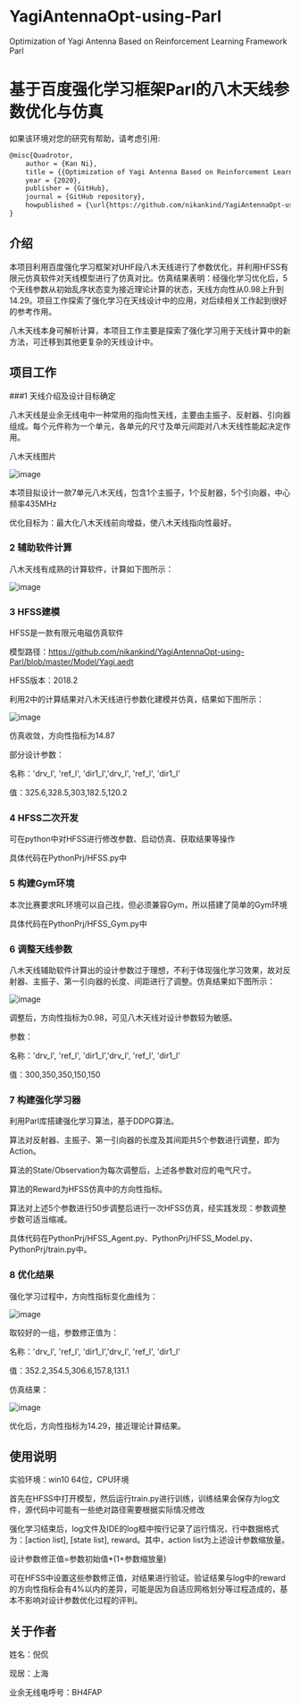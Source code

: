 # YagiAntennaOpt-using-Parl
Optimization of Yagi Antenna Based on Reinforcement Learning Framework Parl

# 基于百度强化学习框架Parl的八木天线参数优化与仿真

如果该环境对您的研究有帮助，请考虑引用:

```txt
@misc{Quadrotor,
    author = {Kan Ni},
    title = {{Optimization of Yagi Antenna Based on Reinforcement Learning Framework Parl}},
    year = {2020},
    publisher = {GitHub},
    journal = {GitHub repository},
    howpublished = {\url{https://github.com/nikankind/YagiAntennaOpt-using-Parl/}},
}
```

## 介绍
本项目利用百度强化学习框架对UHF段八木天线进行了参数优化，并利用HFSS有限元仿真软件对天线模型进行了仿真对比。仿真结果表明：经强化学习优化后，5个天线参数从初始乱序状态变为接近理论计算的状态，天线方向性从0.98上升到14.29。项目工作探索了强化学习在天线设计中的应用，对后续相关工作起到很好的参考作用。

八木天线本身可解析计算，本项目工作主要是探索了强化学习用于天线计算中的新方法，可迁移到其他更复杂的天线设计中。

## 项目工作

###1 天线介绍及设计目标确定

八木天线是业余无线电中一种常用的指向性天线，主要由主振子、反射器、引向器组成。每个元件称为一个单元，各单元的尺寸及单元间距对八木天线性能起决定作用。

八木天线图片

![image](https://github.com/nikankind/YagiAntennaOpt-using-Parl/blob/master/images/timg.jpg)

本项目拟设计一款7单元八木天线，包含1个主振子，1个反射器，5个引向器，中心频率435MHz

优化目标为：最大化八木天线前向增益，使八木天线指向性最好。

### 2 辅助软件计算

八木天线有成熟的计算软件，计算如下图所示：

![image](https://github.com/nikankind/YagiAntennaOpt-using-Parl/blob/master/images/4.png)

### 3 HFSS建模

HFSS是一款有限元电磁仿真软件

模型路径：https://github.com/nikankind/YagiAntennaOpt-using-Parl/blob/master/Model/Yagi.aedt

HFSS版本：2018.2

利用2中的计算结果对八木天线进行参数化建模并仿真，结果如下图所示：

![image](https://github.com/nikankind/YagiAntennaOpt-using-Parl/blob/master/images/1.png)

仿真收敛，方向性指标为14.87

部分设计参数：

名称：'drv_l', 'ref_l', 'dir1_l','drv_l', 'ref_l', 'dir1_l'

值：325.6,328.5,303,182.5,120.2

### 4 HFSS二次开发

可在python中对HFSS进行修改参数、启动仿真、获取结果等操作

具体代码在PythonPrj/HFSS.py中

### 5 构建Gym环境

本次比赛要求RL环境可以自己找，但必须兼容Gym，所以搭建了简单的Gym环境

具体代码在PythonPrj/HFSS_Gym.py中

### 6 调整天线参数

八木天线辅助软件计算出的设计参数过于理想，不利于体现强化学习效果，故对反射器、主振子、第一引向器的长度、间距进行了调整。仿真结果如下图所示：

![image](https://github.com/nikankind/YagiAntennaOpt-using-Parl/blob/master/images/2.png)

调整后，方向性指标为0.98，可见八木天线对设计参数较为敏感。

参数：

名称：'drv_l', 'ref_l', 'dir1_l','drv_l', 'ref_l', 'dir1_l'

值：300,350,350,150,150

### 7 构建强化学习器

利用Parl库搭建强化学习算法，基于DDPG算法。

算法对反射器、主振子、第一引向器的长度及其间距共5个参数进行调整，即为Action。

算法的State/Observation为每次调整后，上述各参数对应的电气尺寸。

算法的Reward为HFSS仿真中的方向性指标。

算法对上述5个参数进行50步调整后进行一次HFSS仿真，经实践发现：参数调整步数可适当缩减。

具体代码在PythonPrj/HFSS_Agent.py、PythonPrj/HFSS_Model.py、PythonPrj/train.py中。

### 8 优化结果

强化学习过程中，方向性指标变化曲线为：

![image](https://github.com/nikankind/YagiAntennaOpt-using-Parl/blob/master/images/5.png)

取较好的一组，参数修正值为：

名称：'drv_l', 'ref_l', 'dir1_l','drv_l', 'ref_l', 'dir1_l'

值：352.2,354.5,306.6,157.8,131.1

仿真结果：

![image](https://github.com/nikankind/YagiAntennaOpt-using-Parl/blob/master/images/3.png)

优化后，方向性指标为14.29，接近理论计算结果。
## 使用说明

实验环境：win10 64位，CPU环境

首先在HFSS中打开模型，然后运行train.py进行训练，训练结果会保存为log文件，源代码中可能有一些绝对路径需要根据实际情况修改

强化学习结束后，log文件及IDE的log框中按行记录了运行情况，行中数据格式为：[action list], [state list], reward。其中，action list为上述设计参数缩放量。

设计参数修正值=参数初始值*(1+参数缩放量)

可在HFSS中设置这些参数修正值，对结果进行验证。验证结果与log中的reward的方向性指标会有4%以内的差异，可能是因为自适应网格划分等过程造成的，基本不影响对设计参数优化过程的评判。

## 关于作者
姓名：倪侃

现居：上海

业余无线电呼号：BH4FAP
